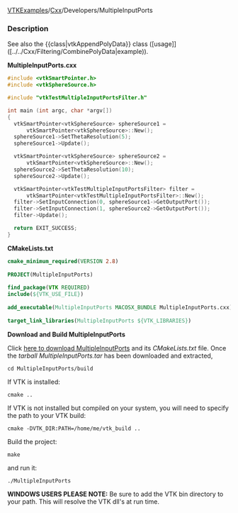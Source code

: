 [VTKExamples](Home)/[Cxx](Cxx)/Developers/MultipleInputPorts

### Description
See also the {{class|vtkAppendPolyData}} class ([usage]]([../../Cxx/Filtering/CombinePolyData|example)).

**MultipleInputPorts.cxx**
```c++
#include <vtkSmartPointer.h>
#include <vtkSphereSource.h>

#include "vtkTestMultipleInputPortsFilter.h"

int main (int argc, char *argv[])
{
  vtkSmartPointer<vtkSphereSource> sphereSource1 =
      vtkSmartPointer<vtkSphereSource>::New();
  sphereSource1->SetThetaResolution(5);
  sphereSource1->Update();

  vtkSmartPointer<vtkSphereSource> sphereSource2 =
      vtkSmartPointer<vtkSphereSource>::New();
  sphereSource2->SetThetaResolution(10);
  sphereSource2->Update();

  vtkSmartPointer<vtkTestMultipleInputPortsFilter> filter =
      vtkSmartPointer<vtkTestMultipleInputPortsFilter>::New();
  filter->SetInputConnection(0, sphereSource1->GetOutputPort());
  filter->SetInputConnection(1, sphereSource2->GetOutputPort());
  filter->Update();

  return EXIT_SUCCESS;
}
```
**CMakeLists.txt**
```cmake
cmake_minimum_required(VERSION 2.8)
 
PROJECT(MultipleInputPorts)
 
find_package(VTK REQUIRED)
include(${VTK_USE_FILE})
 
add_executable(MultipleInputPorts MACOSX_BUNDLE MultipleInputPorts.cxx)
 
target_link_libraries(MultipleInputPorts ${VTK_LIBRARIES})
```

**Download and Build MultipleInputPorts**

Click [here to download MultipleInputPorts](https://github.com/lorensen/VTKWikiExamplesTarballs/raw/master/MultipleInputPorts.tar) and its *CMakeLists.txt* file.
Once the *tarball MultipleInputPorts.tar* has been downloaded and extracted,
```
cd MultipleInputPorts/build 
```
If VTK is installed:
```
cmake ..
```
If VTK is not installed but compiled on your system, you will need to specify the path to your VTK build:
```
cmake -DVTK_DIR:PATH=/home/me/vtk_build ..
```
Build the project:
```
make
```
and run it:
```
./MultipleInputPorts
```
**WINDOWS USERS PLEASE NOTE:** Be sure to add the VTK bin directory to your path. This will resolve the VTK dll's at run time.

